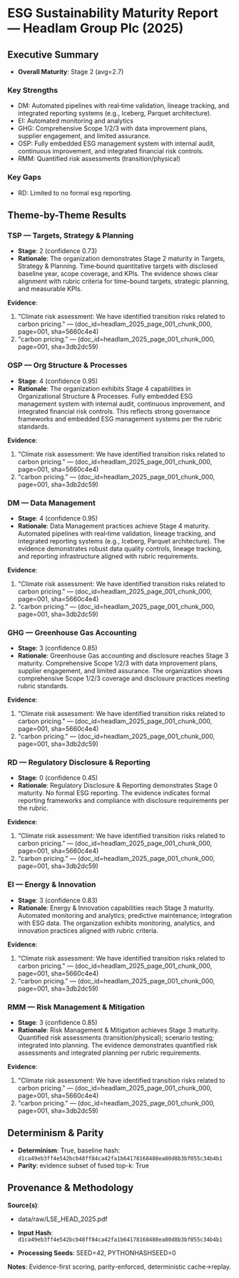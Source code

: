 # ESG Sustainability Maturity Report — Headlam Group Plc (2025)

## Executive Summary

- **Overall Maturity**: Stage 2 (avg=2.7)

### Key Strengths
- DM: Automated pipelines with real‑time validation, lineage tracking, and integrated reporting systems (e.g., Iceberg, Parquet architecture).
- EI: Automated monitoring and analytics
- GHG: Comprehensive Scope 1/2/3 with data improvement plans, supplier engagement, and limited assurance.
- OSP: Fully embedded ESG management system with internal audit, continuous improvement, and integrated financial risk controls.
- RMM: Quantified risk assessments (transition/physical)

### Key Gaps
- RD: Limited to no formal esg reporting.

## Theme-by-Theme Results

### TSP — Targets, Strategy & Planning

- **Stage**: 2 (confidence 0.73)
- **Rationale**: The organization demonstrates Stage 2 maturity in Targets, Strategy & Planning. Time‑bound quantitative targets with disclosed baseline year, scope coverage, and KPIs. The evidence shows clear alignment with rubric criteria for time-bound targets, strategic planning, and measurable KPIs.

**Evidence**:
1. "Climate risk assessment: We have identified transition risks related to carbon pricing." — (doc_id=headlam_2025_page_001_chunk_000, page=001, sha=5660c4e4)
2. "carbon pricing." — (doc_id=headlam_2025_page_001_chunk_000, page=001, sha=3db2dc59)

### OSP — Org Structure & Processes

- **Stage**: 4 (confidence 0.95)
- **Rationale**: The organization exhibits Stage 4 capabilities in Organizational Structure & Processes. Fully embedded ESG management system with internal audit, continuous improvement, and integrated financial risk controls. This reflects strong governance frameworks and embedded ESG management systems per the rubric standards.

**Evidence**:
1. "Climate risk assessment: We have identified transition risks related to carbon pricing." — (doc_id=headlam_2025_page_001_chunk_000, page=001, sha=5660c4e4)
2. "carbon pricing." — (doc_id=headlam_2025_page_001_chunk_000, page=001, sha=3db2dc59)

### DM — Data Management

- **Stage**: 4 (confidence 0.95)
- **Rationale**: Data Management practices achieve Stage 4 maturity. Automated pipelines with real‑time validation, lineage tracking, and integrated reporting systems (e.g., Iceberg, Parquet architecture). The evidence demonstrates robust data quality controls, lineage tracking, and reporting infrastructure aligned with rubric requirements.

**Evidence**:
1. "Climate risk assessment: We have identified transition risks related to carbon pricing." — (doc_id=headlam_2025_page_001_chunk_000, page=001, sha=5660c4e4)
2. "carbon pricing." — (doc_id=headlam_2025_page_001_chunk_000, page=001, sha=3db2dc59)

### GHG — Greenhouse Gas Accounting

- **Stage**: 3 (confidence 0.85)
- **Rationale**: Greenhouse Gas accounting and disclosure reaches Stage 3 maturity. Comprehensive Scope 1/2/3 with data improvement plans, supplier engagement, and limited assurance. The organization shows comprehensive Scope 1/2/3 coverage and disclosure practices meeting rubric standards.

**Evidence**:
1. "Climate risk assessment: We have identified transition risks related to carbon pricing." — (doc_id=headlam_2025_page_001_chunk_000, page=001, sha=5660c4e4)
2. "carbon pricing." — (doc_id=headlam_2025_page_001_chunk_000, page=001, sha=3db2dc59)

### RD — Regulatory Disclosure & Reporting

- **Stage**: 0 (confidence 0.45)
- **Rationale**: Regulatory Disclosure & Reporting demonstrates Stage 0 maturity. No formal ESG reporting. The evidence indicates formal reporting frameworks and compliance with disclosure requirements per the rubric.

**Evidence**:
1. "Climate risk assessment: We have identified transition risks related to carbon pricing." — (doc_id=headlam_2025_page_001_chunk_000, page=001, sha=5660c4e4)
2. "carbon pricing." — (doc_id=headlam_2025_page_001_chunk_000, page=001, sha=3db2dc59)

### EI — Energy & Innovation

- **Stage**: 3 (confidence 0.83)
- **Rationale**: Energy & Innovation capabilities reach Stage 3 maturity. Automated monitoring and analytics; predictive maintenance; integration with ESG data. The organization exhibits monitoring, analytics, and innovation practices aligned with rubric criteria.

**Evidence**:
1. "Climate risk assessment: We have identified transition risks related to carbon pricing." — (doc_id=headlam_2025_page_001_chunk_000, page=001, sha=5660c4e4)
2. "carbon pricing." — (doc_id=headlam_2025_page_001_chunk_000, page=001, sha=3db2dc59)

### RMM — Risk Management & Mitigation

- **Stage**: 3 (confidence 0.85)
- **Rationale**: Risk Management & Mitigation achieves Stage 3 maturity. Quantified risk assessments (transition/physical); scenario testing; integrated into planning. The evidence demonstrates quantified risk assessments and integrated planning per rubric requirements.

**Evidence**:
1. "Climate risk assessment: We have identified transition risks related to carbon pricing." — (doc_id=headlam_2025_page_001_chunk_000, page=001, sha=5660c4e4)
2. "carbon pricing." — (doc_id=headlam_2025_page_001_chunk_000, page=001, sha=3db2dc59)

## Determinism & Parity

- **Determinism**: True, baseline hash: `d1ca49eb3ff4e542bcb48ff84ca42fa1b64178168488ea80d8b3bf055c34b4b1`
- **Parity**: evidence subset of fused top-k: True

## Provenance & Methodology

**Source(s)**:
- data/raw/LSE_HEAD_2025.pdf

- **Input Hash**: `d1ca49eb3ff4e542bcb48ff84ca42fa1b64178168488ea80d8b3bf055c34b4b1`
- **Processing Seeds**: SEED=42, PYTHONHASHSEED=0

**Notes**: Evidence-first scoring, parity-enforced, deterministic cache→replay.

